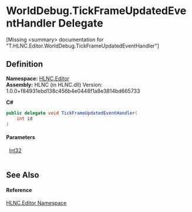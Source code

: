 # WorldDebug.TickFrameUpdatedEventHandler Delegate


\[Missing &lt;summary&gt; documentation for "T:HLNC.Editor.WorldDebug.TickFrameUpdatedEventHandler"\]



## Definition
**Namespace:** <a href="N_HLNC_Editor">HLNC.Editor</a>  
**Assembly:** HLNC (in HLNC.dll) Version: 1.0.0+f84931ebd138c456b4e0448f1a8e3814bd665733

**C#**
``` C#
public delegate void TickFrameUpdatedEventHandler(
	int id
)
```



#### Parameters
<dl><dt>  <a href="https://learn.microsoft.com/dotnet/api/system.int32" target="_blank" rel="noopener noreferrer">Int32</a></dt><dd> </dd></dl>

## See Also


#### Reference
<a href="N_HLNC_Editor">HLNC.Editor Namespace</a>  
